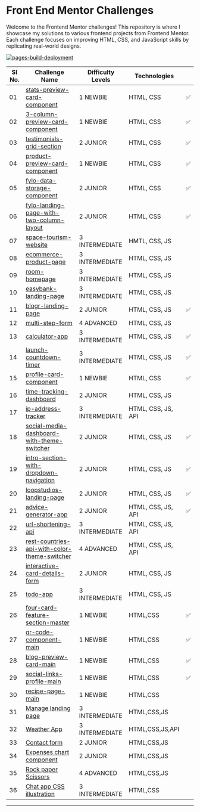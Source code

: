 # Front End Mentor Challenges

Welcome to the Frontend Mentor challenges! This repository is where I showcase my solutions to various frontend projects from Frontend Mentor. Each challenge focuses on improving HTML, CSS, and JavaScript skills by replicating real-world designs.

[![pages-build-deployment](https://github.com/AkshayV30/Front-End-Mentor-Challenges/actions/workflows/pages/pages-build-deployment/badge.svg)](https://github.com/AkshayV30/Front-End-Mentor-Challenges/actions/workflows/pages/pages-build-deployment)

| Sl No. | Challenge Name                                                                                                                                                     | Difficulty Levels | Technologies       |     |
| ------ | ------------------------------------------------------------------------------------------------------------------------------------------------------------------ | ----------------- | ------------------ | --- |
| 01     | [stats-preview-card-component](https://akshayv30.github.io/Front-End-Mentor-Challenges/stats-preview-card-component-main/index.html)                               | 1 NEWBIE          | HTML, CSS          | ✅  |
| 02     | [3-column-preview-card-component](https://akshayv30.github.io/Front-End-Mentor-Challenges/3-column-preview-card-component-main/index.html)                         | 1 NEWBIE          | HTML, CSS          | ✅  |
| 03     | [testimonials-grid-section](https://akshayv30.github.io/Front-End-Mentor-Challenges/testimonials-grid-section-main/index.html)                                     | 2 JUNIOR          | HTML, CSS          | ✅  |
| 04     | [product-preview-card-component](https://akshayv30.github.io/Front-End-Mentor-Challenges/product-preview-card-component-main/index.html)                           | 1 NEWBIE          | HTML, CSS          | ✅  |
| 05     | [fylo-data-storage-component](https://akshayv30.github.io/Front-End-Mentor-Challenges/fylo-data-storage-component-master/index.html)                               | 2 JUNIOR          | HTML, CSS          | ✅  |
| 06     | [fylo-landing-page-with-two-column-layout](https://akshayv30.github.io/Front-End-Mentor-Challenges/fylo-landing-page-with-two-column-layout-master/index.html)     | 2 JUNIOR          | HTML, CSS          | ✅  |
| 07     | [space-tourism-website](https://akshayv30.github.io/Front-End-Mentor-Challenges/space-tourism-website-main/index.html)                                             | 3 INTERMEDIATE    | HMTL, CSS, JS      |     |
| 08     | [ecommerce-product-page](https://akshayv30.github.io/Front-End-Mentor-Challenges/ecommerce-product-page-main/index.html)                                           | 3 INTERMEDIATE    | HTML, CSS, JS      |     |
| 09     | [room-homepage](https://akshayv30.github.io/Front-End-Mentor-Challenges/room-homepage-master/index.html)                                                           | 3 INTERMEDIATE    | HTML, CSS, JS      |     |
| 10     | [easybank-landing-page](https://akshayv30.github.io/Front-End-Mentor-Challenges/easybank-landing-page-master/index.html)                                           | 3 INTERMEDIATE    | HTML, CSS, JS      |     |
| 11     | [blogr-landing-page](https://akshayv30.github.io/Front-End-Mentor-Challenges/blogr-landing-page-main/index.html)                                                   | 2 JUNIOR          | HTML, CSS, JS      | ✅  |
| 12     | [multi-step-form](https://akshayv30.github.io/Front-End-Mentor-Challenges/multi-step-form-main/index.html)                                                         | 4 ADVANCED        | HTML, CSS, JS      |     |
| 13     | [calculator-app](https://akshayv30.github.io/Front-End-Mentor-Challenges/calculator-app-main/index.html)                                                           | 3 INTERMEDIATE    | HTML, CSS, JS      | ✅  |
| 14     | [launch-countdown-timer](https://akshayv30.github.io/Front-End-Mentor-Challenges/launch-countdown-timer-main/index.html)                                           | 3 INTERMEDIATE    | HTML, CSS, JS      | ✅  |
| 15     | [profile-card-component](https://akshayv30.github.io/Front-End-Mentor-Challenges/profile-card-component-main/index.html)                                           | 1 NEWBIE          | HTML, CSS          | ✅  |
| 16     | [time-tracking-dashboard](https://akshayv30.github.io/Front-End-Mentor-Challenges/time-tracking-dashboard-main/index.html)                                         | 2 JUNIOR          | HTML, CSS, JS      |     |
| 17     | [ip-address-tracker](https://akshayv30.github.io/Front-End-Mentor-Challenges/ip-address-tracker-master/index.html)                                                 | 3 INTERMEDIATE    | HTML, CSS, JS, API |     |
| 18     | [social-media-dashboard-with-theme-switcher](https://akshayv30.github.io/Front-End-Mentor-Challenges/social-media-dashboard-with-theme-switcher-master/index.html) | 2 JUNIOR          | HTML, CSS, JS      | ✅  |
| 19     | [intro-section-with-dropdown-navigation](https://akshayv30.github.io/Front-End-Mentor-Challenges/intro-section-with-dropdown-navigation-main/index.html)           | 2 JUNIOR          | HTML, CSS, JS      | ✅  |
| 20     | [loopstudios-landing-page](https://akshayv30.github.io/Front-End-Mentor-Challenges/loopstudios-landing-page-main/index.html)                                       | 2 JUNIOR          | HTML, CSS, JS      | ✅  |
| 21     | [advice-generator-app](https://akshayv30.github.io/Front-End-Mentor-Challenges/advice-generator-app-main/index.html)                                               | 2 JUNIOR          | HTML, CSS, JS, API | ✅  |
| 22     | [url-shortening-api]()                                                                                                                                             | 3 INTERMEDIATE    | HTML, CSS, JS, API |     |
| 23     | [rest-countries-api-with-color-theme-switcher]()                                                                                                                   | 4 ADVANCED        | HTML, CSS, JS, API |     |
| 24     | [interactive-card-details-form]()                                                                                                                                  | 2 JUNIOR          | HTML, CSS, JS      |     |
| 25     | [todo-app]()                                                                                                                                                       | 3 INTERMEDIATE    | HTML, CSS, JS      |
| 26     | [four-card-feature-section-master](https://akshayv30.github.io/Front-End-Mentor-Challenges/four-card-feature-section-master/index.html)                            | 1 NEWBIE          | HTML,CSS           | ✅  |
| 27     | [qr-code-component-main](https://akshayv30.github.io/Front-End-Mentor-Challenges/qr-code-component-main/index.html)                                                | 1 NEWBIE          | HTML,CSS           | ✅  |
| 28     | [blog-preview-card-main](https://akshayv30.github.io/Front-End-Mentor-Challenges/blog-preview-card-main/index.html)                                                | 1 NEWBIE          | HTML,CSS           | ✅  |
| 29     | [social-links-profile-main](https://akshayv30.github.io/Front-End-Mentor-Challenges/social-links-profile-main/index.html)                                          | 1 NEWBIE          | HTML,CSS           | ✅  |
| 30     | [recipe-page-main](https://akshayv30.github.io/Front-End-Mentor-Challenges/recipe-page-main/index.html)                                                            | 1 NEWBIE          | HTML,CSS           |     |
| 31     | [Manage landing page]()                                                                                                                                            | 3 INTERMEDIATE    | HTML,CSS,JS        |     |
| 32     | [Weather App]()                                                                                                                                                    | 3 INTERMEDIATE    | HTML,CSS,JS,API    |     |
| 33     | [Contact form]()                                                                                                                                                   | 2 JUNIOR          | HTML,CSS,JS        |     |
| 34     | [Expenses chart component]()                                                                                                                                       | 2 JUNIOR          | HTML,CSS,JS        |     |
| 35     | [Rock paper Scissors]()                                                                                                                                            | 4 ADVANCED        | HTML,CSS,JS        |     |
| 36     | [Chat app CSS illustration]()                                                                                                                                      | 3 INTERMEDIATE    | HTML,CSS           |     |

---
